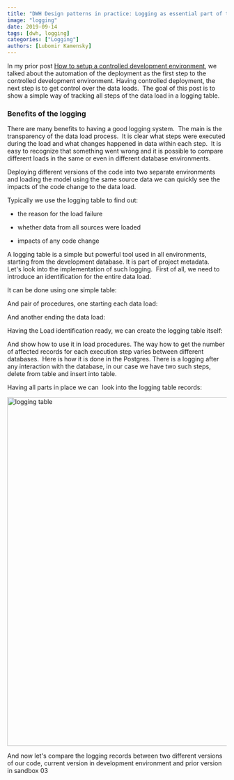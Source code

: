 ```yaml
---
title: "DWH Design patterns in practice: Logging as essential part of the controlled development environment"
image: "logging"
date: 2019-09-14
tags: [dwh, logging]
categories: ["Logging"]
authors: [Lubomir Kamensky]
---
```


In my prior post [How to setup a controlled development environment](https://posts.dwhacademy.com/development-environment/), we talked about the automation of the deployment as the first step to the controlled development environment. Having controlled deployment, the next step is to get control over the data loads.  The goal of this post is to show a simple way of tracking all steps of the data load in a logging table. 

### Benefits of the logging
There are many benefits to having a good logging system.  The main is the transparency of the data load process.  It is clear what steps were executed during the load and what changes happened in data within each step.  It is easy to recognize that something went wrong and it is possible to compare different loads in the same or even in different database environments.

Deploying different versions of the code into two separate environments and loading the model using the same source data we can quickly see the impacts of the code change to the data load.

Typically we use the logging table to find out:

- the reason for the load failure

- whether data from all sources were loaded

- impacts of any code change

A logging table is a simple but powerful tool used in all environments, starting from the development database. It is part of project metadata. 
Let's look into the implementation of such logging.  First of all, we need to introduce an identification for the entire data load. 

It can be done using one simple table: 

<script src="https://gist.github.com/lubomirkamensky/8cac3fefb719a9774085461251238b94.js"></script>
	
And pair of procedures, one  starting each data load:

<script src="https://gist.github.com/lubomirkamensky/34d27d8c0a0343e456941cf07a6e73d4.js"></script>

And another ending the data load:

<script src="https://gist.github.com/lubomirkamensky/6bc9f2fd9701312230203abc803c8356.js"></script>

Having the Load identification ready, we can create the logging table itself:

<script src="https://gist.github.com/lubomirkamensky/bb896ee73d9822bfbfd5b4092b92b39e.js"></script>

And show how to use it in load procedures. The way how to get the number of affected records for each execution step varies between different databases.  Here is how it is done in the Postgres. There is a logging after any interaction with the database, in our case we have two such steps, delete from table and insert into table.

<script src="https://gist.github.com/lubomirkamensky/6ef08de32dd0439e51f695f1fb23d92d.js"></script>


Having all parts in place we can  look into the logging table records:

<img src="/log01.png" width="800px" alt="logging table"/>

And now let's compare the logging records between two different versions of our code, current version in development environment and prior version in sandbox 03

<script src="https://gist.github.com/lubomirkamensky/3107264d43bb4d1cfbaf10d5c57c7942.js"></script>

